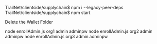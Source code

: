 TrailNet/clientside/supplychain$ npm i --legacy-peer-deps
TrailNet/clientside/supplychain$ npm start

Delete the Wallet Folder

node enrollAdmin.js org1 admin adminpw
node enrollAdmin.js org2 admin adminpw
node enrollAdmin.js org3 admin adminpw
